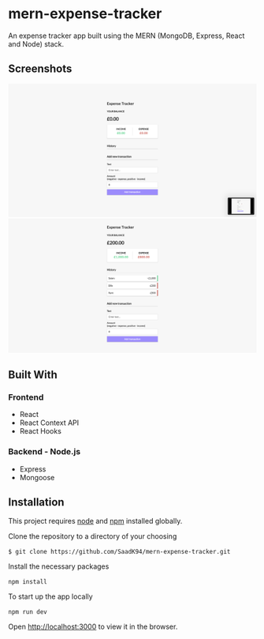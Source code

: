 # mern-expense-tracker

An expense tracker app built using the MERN (MongoDB, Express, React and Node) stack.

## Screenshots

![default](https://github.com/SaadK94/mern-expense-tracker/blob/master/screenshots/default.png)
![transactions](https://github.com/SaadK94/mern-expense-tracker/blob/master/screenshots/transactions.png)

## Built With

### Frontend

- React
- React Context API
- React Hooks

### Backend - Node.js

- Express
- Mongoose

## Installation

This project requires [node](http://nodejs.org) and [npm](https://npmjs.com) installed globally.

Clone the repository to a directory of your choosing

```
$ git clone https://github.com/SaadK94/mern-expense-tracker.git
```

Install the necessary packages

```
npm install
```

To start up the app locally

```
npm run dev
```

Open [http://localhost:3000](http://localhost:3000) to view it in the browser.
